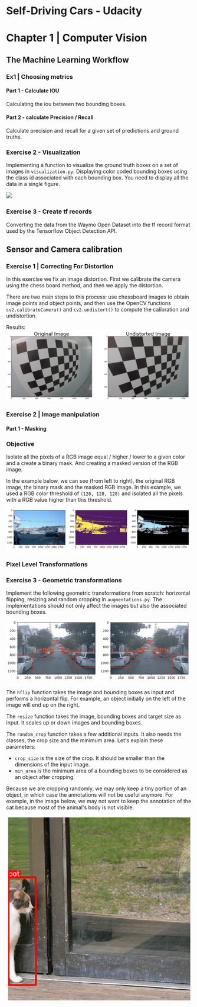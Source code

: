 # Self-Driving Cars - Udacity

# Chapter 1 | Computer Vision
## The Machine Learning Workflow 
### Ex1 | Choosing metrics

#### Part 1 - Calculate IOU

Calculating the iou between two bounding boxes.

#### Part 2 - calculate Precision / Recall

Calculate precision and recall for a given set of predictions 
and ground truths.

### Exercise 2 - Visualization

Implementing a function to visualize the ground truth boxes
on a set of images in `visualization.py`. Displaying color coded bounding boxes using the class id associated
with each bounding box. You need to display all the data in a single figure.

![](ComputerVision/TheMachineLearningWorkflow/Ex2_DataAcquistionAndVisualization/example.png 
)


### Exercise 3 - Create tf records

Converting the data from the Waymo Open Dataset into the tf record format used by the Tensorflow Object Detection API.

## Sensor and Camera calibration
### Exercise 1 | Correcting For Distortion

In this exercise we fix an image distortion. First we calibrate the camera
using the chess board method, and then we apply the distortion. 

There are two main steps to this process: use chessboard images to obtain image points and object points, 
and then use the OpenCV functions `cv2.calibrateCamera()` and `cv2.undistort()` to compute the calibration and undistortion.  

Results:
![Distorted and Undistorted Images](ComputerVision/TheMachineLearningWorkflow/Ex4_CameraCalibration/orig-and-undist.png)

### Exercise 2 | Image manipulation

#### Part 1 - Masking

### Objective

Isolate all the pixels of a RGB image equal / higher / lower to a given color and a create a binary mask. 
And creating a masked version of the RGB image.

In the example below, we can see (from left to right), the original RGB image, the binary mask and the masked RGB image. In this example, we used a RGB color threshold of `(128, 128, 128)` and isolated all the pixels with a RGB value higher than this threshold.

![](ComputerVision/SensorAndCameraCalibration/Ex2_ImageManipulation/example.png)

### Pixel Level Transformations

### Exercise 3 - Geometric transformations


Implement the following geometric transformations
from scratch: horizontal flipping, resizing and random cropping in `augmentations.py`. 
The implementations should not only affect the images but also the associated bounding boxes. 

![]( ComputerVision/SensorAndCameraCalibration/Ex3_GeometricTrans/example.png 
)

The `hflip` function takes the image and bounding boxes as input and performs a 
horizontal flip. For example, an object initially on the left of the image will 
end up on the right.

The `resize` function takes the image, bounding boxes and target size as input. 
It scales up or down images and bounding boxes.

The `random_crop` function takes a few additional inputs. It also needs the classes, 
the crop size and the minimum area. Let's explain these parameters:
* `crop_size` is the size of the crop. It should be smaller than the dimensions of the input image.
* `min_area` is the minimum area of a bounding boxes to be considered as an object after cropping.

Because we are cropping randomly, we may only keep a tiny portion of an object, in which
case the annotations will not be useful anymore. For example, in the image below, we may not want to keep the annotation of the cat because most of the animal's body is not visible.

![]( ComputerVision/SensorAndCameraCalibration/Ex3_GeometricTrans/cat_cropped.png)
